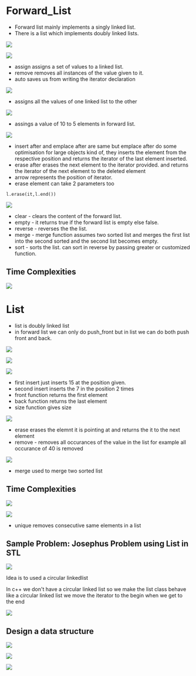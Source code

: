 # Forward_List

- Forward list mainly implements a singly linked list.
- There is a list which implements doubly linked lists.

![](./images/forward_list/img1.JPG)

![](./images/forward_list/img2.JPG)

- assign assigns a set of values to a linked list.
- remove removes all instances of the value given to it. 
- auto saves us from writing the iterator declaration

![](./images/forward_list/img3.JPG)
- assigns all the values of one linked list to the other

![](./images/forward_list/img4.JPG)
- assings a value of 10 to 5 elements in forward list.

![](./images/forward_list/img5.JPG)
- insert after and emplace after are same but emplace after do some optimisation for large objects kind of, they inserts the element from the respective position and returns the iterator of the last element inserted.
- erase after erases the next element to the iterator provided. and returns the iterator of the next element to the deleted element
- arrow represents the position of iterator.
- erase element can take 2 parameters too
```
l.erase(it,l.end())
```

![](./images/forward_list/img6.JPG)
- clear - clears the content of the forward list.
- empty - it returns true if the forward list is empty else false.
- reverse - reverses the the list.
- merge - merge function assumes two sorted list and merges the first list into the second sorted and the second list becomes empty.
- sort - sorts the list.
can sort in reverse by passing greater or customized function.

## Time Complexities
![](./images/forward_list/img7.JPG)

# List
- list is doubly linked list
- in forward list we can only do push_front but in list we can do both push front and back.

![](./images/forward_list/img8.JPG)

![](./images/forward_list/img9.JPG)

![](./images/forward_list/img10.JPG)
- first insert just inserts 15 at the position given.
- second insert inserts the 7 in the position 2 times
- front function returns the first element
- back function returns the last element
- size function gives size

![](./images/forward_list/img11.JPG)
- erase erases the elemnt it is pointing at and returns the it to the next element
- remove - removes all occurances of the value in the list
for example all occurance of 40 is removed

![](./images/forward_list/img12.JPG)
- merge used to merge two sorted list

## Time Complexities
![](./images/forward_list/img13.JPG)

![](./images/forward_list/img14.JPG)
- unique removes consecutive same elements in a list

## Sample Problem: Josephus Problem using List in STL
![](./images/forward_list/img15.JPG)

Idea is to used a circular linkedlist

In c++ we don't have a circular linked list so we make the list class behave like a circular linked list we move the iterator to the begin when we get to the end

![](./images/forward_list/img16.JPG)

## Design a data structure

![](./images/forward_list/img17.JPG)

![](./images/forward_list/img18.JPG)

![](./images/forward_list/img19.JPG)